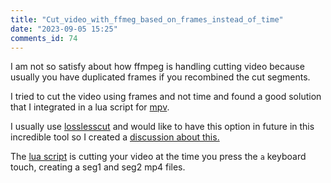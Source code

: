 ```yaml
--- 
title: "Cut_video_with_ffmeg_based_on_frames_instead_of_time" 
date: "2023-09-05 15:25" 
comments_id: 74
--- 
```


I am not so satisfy about how ffmpeg is handling cutting video because usually you have duplicated frames if you recombined the cut segments.

I tried to cut the video using frames and not time and found a good solution that I integrated in a lua script for [mpv](https://mpv.io/).

I usually use [losslesscut](https://mifi.no/losslesscut/) and would like to have this option in future in this incredible tool so I created a [discussion about this.](https://github.com/mifi/lossless-cut/discussions/1702)

The [lua script](https://github.com/DGrv/dorian.gravier.github.io/blob/master/files/Lua/cut_v04.lua) is cutting your video at the time you press the `a` keyboard touch, creating a seg1 and seg2 mp4 files.


